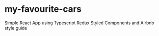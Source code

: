 # my-favourite-cars
Simple React App using Typescript Redux Styled Components and Airbnb style guide
